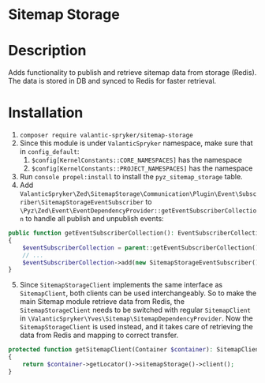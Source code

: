 # Sitemap Storage

# Description

Adds functionality to publish and retrieve sitemap data from storage (Redis). The data is stored in DB and synced to Redis for faster retrieval.


# Installation

1. `composer require valantic-spryker/sitemap-storage`
2. Since this module is under `ValanticSpryker` namespace, make sure that in `config_default`:
   1. `$config[KernelConstants::CORE_NAMESPACES]` has the namespace
   2. `$config[KernelConstants::PROJECT_NAMESPACES]` has the namespace
3. Run `console propel:install` to install the `pyz_sitemap_storage` table.
4. Add `ValanticSpryker\Zed\SitemapStorage\Communication\Plugin\Event\Subscriber\SitemapStorageEventSubscriber` to `\Pyz\Zed\Event\EventDependencyProvider::getEventSubscriberCollection` to handle all publish and unpublish events:

```php
public function getEventSubscriberCollection(): EventSubscriberCollectionInterface
{
    $eventSubscriberCollection = parent::getEventSubscriberCollection();
    // ...
    $eventSubscriberCollection->add(new SitemapStorageEventSubscriber());
}
```
5. Since `SitemapStorageClient` implements the same interface as `SitemapClient`, both clients can be used interchangeably. So to make the main Sitemap module retrieve data from Redis, the `SitemapStorageClient` needs to be switched with regular `SitemapClient` in `\ValanticSpryker\Yves\Sitemap\SitemapDependencyProvider`. Now the `SitemapStorageClient` is used instead, and it takes care of retrieving the data from Redis and mapping to correct transfer.

```php
protected function getSitemapClient(Container $container): SitemapClientInterface
{
    return $container->getLocator()->sitemapStorage()->client();
}
```
